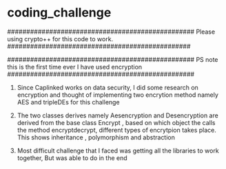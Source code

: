 # coding_challenge
#################################################
Please using crypto++ for this code to work. 
################################################

#################################################
PS note this is the first time ever I have used encryption
#################################################



1. Since Caplinked works on data security, I did some research on encryption and thought of implementing two encrytion method namely AES and tripleDEs for this challenge 
2. The two classes derives namely Aesencryption and Desencryption are derived from the base class Encrypt , based on which object the calls the method 
encryptdecrypt, different types of encrytpion takes place. This shows inheritance , polymorphism and abstraction 

3. Most difficult challenge that I faced was getting all the libraries to work together, But was able to do in the end


